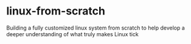 # linux-from-scratch
Building a fully customized linux system from scratch to help develop a deeper understanding of what truly makes Linux tick
